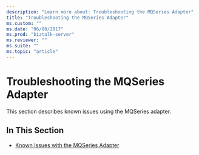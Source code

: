 ```yaml
---
description: "Learn more about: Troubleshooting the MQSeries Adapter"
title: "Troubleshooting the MQSeries Adapter"
ms.custom: ""
ms.date: "06/08/2017"
ms.prod: "biztalk-server"
ms.reviewer: ""
ms.suite: ""
ms.topic: "article"
---
```

# Troubleshooting the MQSeries Adapter
This section describes known issues using the MQSeries adapter.  
  
## In This Section  
  
-   [Known Issues with the MQSeries Adapter](../core/known-issues-with-the-mqseries-adapter.md)
